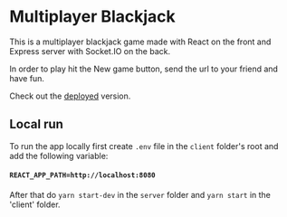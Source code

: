 # Multiplayer Blackjack

This is a multiplayer blackjack game made with React on the front and Express server with Socket.IO on the back.

In order to play hit the New game button, send the url to your friend and have fun.

Check out the [deployed](https://blackjack-come-and-play.netlify.app/) version.


## Local run

To run the app locally first create `.env` file in the `client` folder's root and add the following variable:
#### `REACT_APP_PATH=http://localhost:8080`

After that do `yarn start-dev` in the `server` folder and `yarn start` in the 'client' folder.


